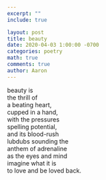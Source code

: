 ```yaml
---
excerpt: ""
include: true

layout: post
title: beauty 
date: 2020-04-03 1:00:00 -0700
categories: poetry
math: true
comments: true
author: Aaron
---
```




beauty is  
the thrill of  
a beating heart,  
cupped in a hand,  
with the pressures  
spelling potential,  
and its blood-rush  
lubdubs sounding the  
anthem of adrenaline  
as the eyes and mind  
imagine what it is  
to love and be loved back.
